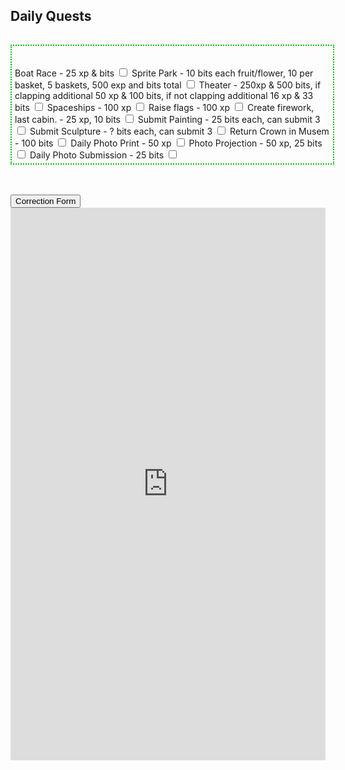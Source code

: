 <h2>Daily Quests</h2>
<hr style='height:1px; visibility:hidden;' />
<div style="border-style: dotted;border-width: 2px;padding: 5px;border-color: #00be00;width: 600px;max-width: 100%;margin-left:auto;margin-right:auto;text-align: left;">
	<hr style="height:0px; visibility:hidden;" />
	<label class="container">Boat Race - 25 xp &amp; bits
		<input type="checkbox">
		<span class="checkmark"></span>
	</label>
	<label class="container">Sprite Park - 10 bits each fruit/flower, 10 per basket, 5 baskets, 500 exp and bits total
		<input type="checkbox">
		<span class="checkmark"></span>
	</label>
	<label class="container">Theater - 250xp &amp; 500 bits, if clapping additional 50 xp &amp; 100 bits, if not clapping additional 16 xp &amp; 33 bits
		<input type="checkbox">
		<span class="checkmark"></span>
	</label>
	<label class="container">Spaceships - 100 xp
		<input type="checkbox">
		<span class="checkmark"></span>
	</label>
	<label class="container">Raise flags - 100 xp
		<input type="checkbox">
		<span class="checkmark"></span>
	</label>
	<label class="container">Create firework, last cabin. - 25 xp, 10 bits
		<input type="checkbox">
		<span class="checkmark"></span>
	</label>
	<label class="container">Submit Painting - 25 bits each, can submit 3
		<input type="checkbox">
		<span class="checkmark"></span>
	</label>
	<label class="container">Submit Sculpture - ? bits each, can submit 3
		<input type="checkbox">
		<span class="checkmark"></span>
	</label>
	<label class="container">Return Crown in Musem - 100 bits
		<input type="checkbox">
		<span class="checkmark"></span>
	</label>
	<label class="container">Daily Photo Print - 50 xp
		<input type="checkbox">
		<span class="checkmark"></span>
	</label>
	<label class="container">Photo Projection - 50 xp, 25 bits
		<input type="checkbox">
		<span class="checkmark"></span>
	</label>
	<label class="container">Daily Photo Submission - 25 bits
		<input type="checkbox">
		<span class="checkmark"></span>
	</label>
</div>
<hr style="height:20px; visibility:hidden;" />
<div class="encase">
	<button class="collapsible" id="correction" data-parent="correction" data-child="correction-child">Correction Form</button>
	<div id="correction-child" class="innertext center" data-parent="correction">
		<iframe src="https://docs.google.com/forms/d/e/1FAIpQLScLvXJHgvdNBeWLiZEGmcEOgSYBNUwZBeHF9rdpGpnOyMtpLw/viewform?embedded=true" style="border-width: 0;width: 640px;height:884px;max-width: 100%;margin-left:auto;margin-right:auto;" marginheight="0" marginwidth="0"><a href='https://docs.google.com/forms/d/e/1FAIpQLScLvXJHgvdNBeWLiZEGmcEOgSYBNUwZBeHF9rdpGpnOyMtpLw/viewform?usp=sf_link'>Loading Form...</a></iframe>
	</div>
</div>